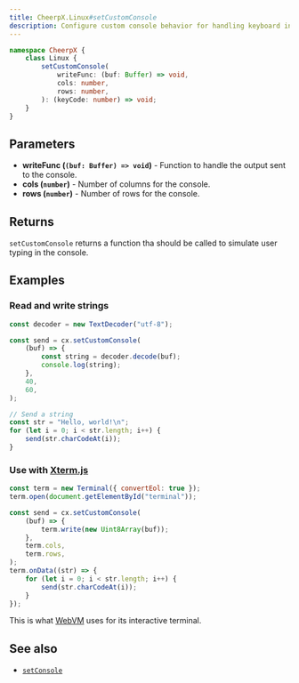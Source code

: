 ```yaml
---
title: CheerpX.Linux#setCustomConsole
description: Configure custom console behavior for handling keyboard input and output display
---
```


```ts
namespace CheerpX {
	class Linux {
		setCustomConsole(
			writeFunc: (buf: Buffer) => void,
			cols: number,
			rows: number,
		): (keyCode: number) => void;
	}
}
```

## Parameters

- **writeFunc (`(buf: Buffer) => void`)** - Function to handle the output sent to the console.
- **cols (`number`)** - Number of columns for the console.
- **rows (`number`)** - Number of rows for the console.

## Returns

`setCustomConsole` returns a function tha should be called to simulate user typing in the console.

## Examples

### Read and write strings

```js
const decoder = new TextDecoder("utf-8");

const send = cx.setCustomConsole(
	(buf) => {
		const string = decoder.decode(buf);
		console.log(string);
	},
	40,
	60,
);

// Send a string
const str = "Hello, world!\n";
for (let i = 0; i < str.length; i++) {
	send(str.charCodeAt(i));
}
```

### Use with [Xterm.js](https://xtermjs.org/)

```js
const term = new Terminal({ convertEol: true });
term.open(document.getElementById("terminal"));

const send = cx.setCustomConsole(
	(buf) => {
		term.write(new Uint8Array(buf));
	},
	term.cols,
	term.rows,
);
term.onData((str) => {
	for (let i = 0; i < str.length; i++) {
		send(str.charCodeAt(i));
	}
});
```

This is what [WebVM](https://webvm.io) uses for its interactive terminal.

## See also

- [`setConsole`](/docs/reference/CheerpX-Linux-setConsole)
